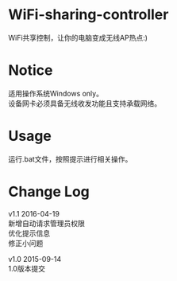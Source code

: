 # WiFi-sharing-controller
WiFi共享控制，让你的电脑变成无线AP热点:)

# Notice
适用操作系统Windows only。  
设备网卡必须具备无线收发功能且支持承载网络。

# Usage
运行.bat文件，按照提示进行相关操作。

# Change Log
v1.1 2016-04-19  
新增自动请求管理员权限  
优化提示信息  
修正小问题

v1.0 2015-09-14  
1.0版本提交

